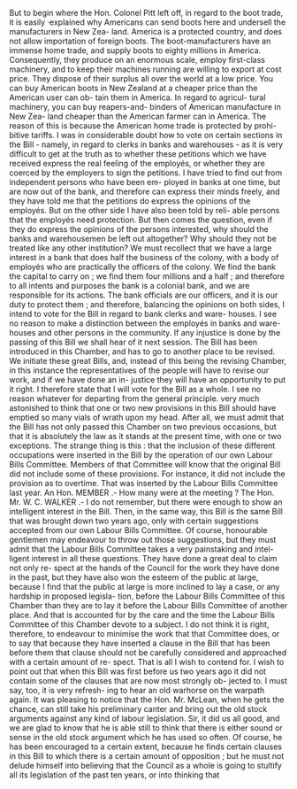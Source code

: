 But to begin where the Hon. Colonel Pitt left off, in regard to the boot trade, it is easily ·explained why Americans can send boots here and undersell the manufacturers in New Zea- land. America is a protected country, and does not allow importation of foreign boots. The boot-manufacturers have an immense home trade, and supply boots to eighty millions in America. Consequently, they produce on an enormous scale, employ first-class machinery, and to keep their machines running are willing to export at cost price. They dispose of their surplus all over the world at a low price. You can buy American boots in New Zealand at a cheaper price than the American user can ob- tain them in America. In regard to agricul- tural machinery, you can buy reapers-and- binders of American manufacture in New Zea- land cheaper than the American farmer can in America. The reason of this is because the American home trade is protected by prohi- bitive tariffs. I was in considerable doubt how to vote on certain sections in the Bill - namely, in regard to clerks in banks and warehouses - as it is very difficult to get at the truth as to whether these petitions which we have received express the real feeling of the employés, or whether they are coerced by the employers to sign the petitions. I have tried to find out from independent persons who have been em- ployed in banks at one time, but are now out of the bank, and therefore can express their minds freely, and they have told me that the petitions do express the opinions of the employés. But on the other side I have also been told by reli- able persons that the employés need protection. But then comes the question, even if they do express the opinions of the persons interested, why should the banks and warehousemen be left out altogether? Why should they not be treated like any other institution? We must recollect that we have a large interest in a bank that does half the business of the colony, with a body of employés who are practically the officers of the colony. We find the bank the capital to carry on ; we find them four millions and a half ; and therefore to all intents and purposes the bank is a colonial bank, and we are responsible for its actions. The bank officials are our officers, and it is our duty to protect them ; and therefore, balancing the opinions on both sides, I intend to vote for the Bill in regard to bank clerks and ware- houses. I see no reason to make a distinction between the employés in banks and ware- houses and other persons in the community. If any injustice is done by the passing of this Bill we shall hear of it next session. The Bill has been introduced in this Chamber, and has to go to another place to be revised. We initiate these great Bills, and, instead of this being the revising Chamber, in this instance the representatives of the people will have to revise our work, and if we have done an in- justice they will have an opportunity to put it right. I therefore state that I will vote for the Bill as a whole. I see no reason whatever for departing from the general principle. very much astonished to think that one or two new provisions in this Bill should have emptied so many vials of wrath upon my head. After all, we must admit that the Bill has not only passed this Chamber on two previous occasions, but that it is absolutely the law as it stands at the present time, with one or two exceptions. The strange thing is this : that the inclusion of these different occupations were inserted in the Bill by the operation of our own Labour Bills Committee. Members of that Committee will know that the original Bill did not include some of these provisions. For instance, it did not include the provision as to overtime. That was inserted by the Labour Bills Committee last year. An Hon. MEMBER .- How many were at the meeting ? The Hon. Mr. W. C. WALKER .- I do not remember, but there were enough to show an intelligent interest in the Bill. Then, in the same way, this Bill is the same Bill that was brought down two years ago, only with certain suggestions accepted from our own Labour Bills Committee. Of course, honourable gentlemen may endeavour to throw out those suggestions, but they must admit that the Labour Bills Committee takes a very painstaking and intel- ligent interest in all these questions. They have done a great deal to claim not only re- spect at the hands of the Council for the work they have done in the past, but they have also won the esteem of the public at large, because I find that the public at large is more inclined to lay a case, or any hardship in proposed legisla- tion, before the Labour Bills Committee of this Chamber than they are to lay it before the Labour Bills Committee of another place. And that is accounted for by the care and the time the Labour Bills Committee of this Chamber devote to a subject. I do not think it is right, therefore, to endeavour to minimise the work that that Committee does, or to say that because they have inserted a clause in the Bill that has been before them that clause should not be carefully considered and approached with a certain amount of re- spect. That is all I wish to contend for. I wish to point out that when this Bill was first before us two years ago it did not contain some of the clauses that are now most strongly ob- jected to. I must say, too, it is very refresh- ing to hear an old warhorse on the warpath again. It was pleasing to notice that the Hon. Mr. McLean, when he gets the chance, can still take his preliminary canter and bring out the old stock arguments against any kind of labour legislation. Sir, it did us all good, and we are glad to know that he is able still to think that there is either sound or sense in the old stock argument which he has used so often. Of course, he has been encouraged to a certain extent, because he finds certain clauses in this Bill to which there is a certain amount of opposition ; but he must not delude himself into believing that the Council as a whole is going to stultify all its legislation of the past ten years, or into thinking that 